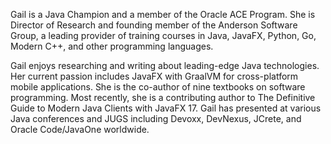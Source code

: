 Gail is a Java Champion and a member of the Oracle ACE Program. She is Director of Research and founding member of the Anderson Software Group, a leading provider of training courses in Java, JavaFX, Python, Go, Modern C++, and other programming languages.

Gail enjoys researching and writing about leading-edge Java technologies. Her current passion includes JavaFX with GraalVM for cross-platform mobile applications. She is the co-author of nine textbooks on software programming. Most recently, she is a contributing author to The Definitive Guide to Modern Java Clients with JavaFX 17. Gail has presented at various Java conferences and JUGS including Devoxx, DevNexus, JCrete, and Oracle Code/JavaOne worldwide.